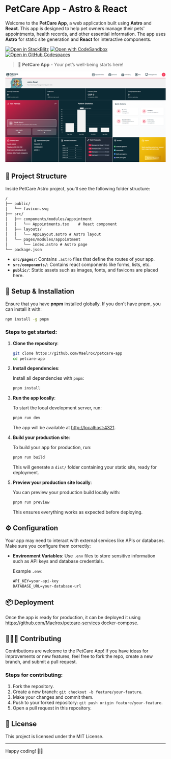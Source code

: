 
# PetCare App - Astro & React

Welcome to the **PetCare App**, a web application built using **Astro** and **React**. This app is designed to help pet owners manage their pets' appointments, health records, and other essential information. The app uses **Astro** for static site generation and **React** for interactive components.

[![Open in StackBlitz](https://developer.stackblitz.com/img/open_in_stackblitz.svg)](https://stackblitz.com/github/withastro/astro/tree/latest/examples/basics)
[![Open with CodeSandbox](https://assets.codesandbox.io/github/button-edit-lime.svg)](https://codesandbox.io/p/sandbox/github/withastro/astro/tree/latest/examples/basics)
[![Open in GitHub Codespaces](https://github.com/codespaces/badge.svg)](https://codespaces.new/withastro/astro?devcontainer_path=.devcontainer/basics/devcontainer.json)

> 🐾 **PetCare App** - Your pet’s well-being starts here!

![PetCare App](./src/assets/main.png)

## 🚀 Project Structure

Inside PetCare Astro project, you’ll see the following folder structure:

```text
/
├── public/
│   └── favicon.svg
├── src/
│   ├── components/modules/appointment
│   │   └── Appointments.tsx    # React component
│   ├── layouts/
│   │   └── AppLayout.astro # Astro layout
│   └── pages/modules/appointment
│       └── index.astro # Astro page
└── package.json
```

- **`src/pages/`**: Contains `.astro` files that define the routes of your app.
- **`src/components/`**: Contains react components like forms, lists, etc.
- **`public/`**: Static assets such as images, fonts, and favicons are placed here.

## 🧞 Setup & Installation

Ensure that you have **pnpm** installed globally. If you don't have pnpm, you can install it with:

```bash
npm install -g pnpm
```

### Steps to get started:

1. **Clone the repository**:

   ```bash
   git clone https://github.com/Maelrox/petcare-app
   cd petcare-app
   ```

2. **Install dependencies**:

   Install all dependencies with `pnpm`:

   ```bash
   pnpm install
   ```

3. **Run the app locally**:

   To start the local development server, run:

   ```bash
   pnpm run dev
   ```

   The app will be available at [http://localhost:4321](http://localhost:4321).

4. **Build your production site**:

   To build your app for production, run:

   ```bash
   pnpm run build
   ```

   This will generate a `dist/` folder containing your static site, ready for deployment.

5. **Preview your production site locally**:

   You can preview your production build locally with:

   ```bash
   pnpm run preview
   ```

   This ensures everything works as expected before deploying.

## ⚙️ Configuration

Your app may need to interact with external services like APIs or databases. Make sure you configure them correctly:

- **Environment Variables**: Use `.env` files to store sensitive information such as API keys and database credentials.
  
  Example `.env`:
  
  ```env
  API_KEY=your-api-key
  DATABASE_URL=your-database-url
  ```

## 📦 Deployment

Once the app is ready for production, it can be deployed it using https://github.com/Maelrox/petcare-services docker-compose.

## 🧑‍🤝‍🧑 Contributing

Contributions are welcome to the PetCare App! If you have ideas for improvements or new features, feel free to fork the repo, create a new branch, and submit a pull request.

### Steps for contributing:

1. Fork the repository.
2. Create a new branch: `git checkout -b feature/your-feature`.
3. Make your changes and commit them.
4. Push to your forked repository: `git push origin feature/your-feature`.
5. Open a pull request in this repository.

## 📝 License

This project is licensed under the MIT License.

---

Happy coding! 🐶🐱
